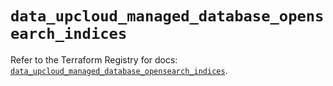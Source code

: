 # `data_upcloud_managed_database_opensearch_indices`

Refer to the Terraform Registry for docs: [`data_upcloud_managed_database_opensearch_indices`](https://registry.terraform.io/providers/upcloudltd/upcloud/5.23.3/docs/data-sources/managed_database_opensearch_indices).
